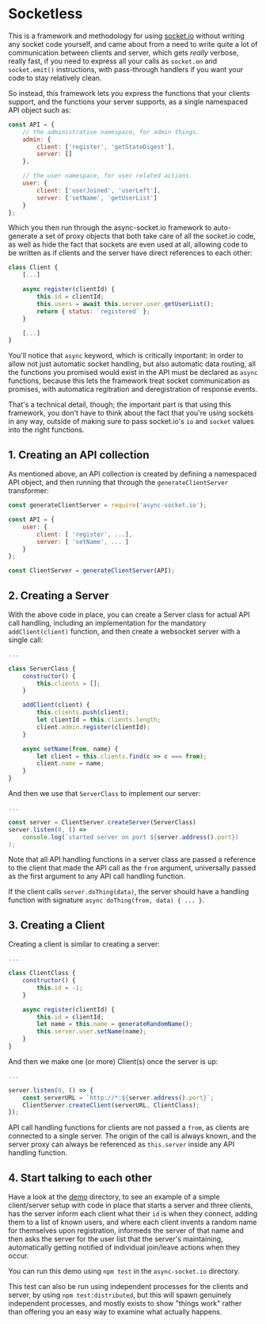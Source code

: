 # Socketless

This is a framework and methodology for using [socket.io](https://socket.io/) without writing any socket code yourself,
and came about from a need to write quite a lot of communication between clients and server,
which gets _really_ verbose, really fast, if you need to express all your calls as `socket.on`
and `socket.emit()` instructions, with pass-through handlers if you want your code to stay
relatively clean.

So instead, this framework lets you express the functions that your clients support, and the
functions your server supports, as a single namespaced API object such as:

```javascript
const API = {
    // the administrative namespace, for admin things.
    admin: {
        client: ['register', 'getStateDigest'],
        server: []
    },

    // the user namespace, for user related actions.
    user: {
        client: ['userJoined', 'userLeft'],
        server: ['setName', 'getUserList']
    }
};
```

Which you then run through the async-socket.io framework to auto-generate a set of proxy objects
that both take care of all the socket.io code, as well as hide the fact that sockets are even
used at all, allowing code to be written as if clients and the server have direct references
to each other:

```javascript
class Client {
    [...]

    async register(clientId) {
        this.id = clientId;
        this.users = await this.server.user.getUserList();
        return { status: `registered` };
    }

    [...]
}
```

You'll notice that `async` keyword, which is critically important: in order to allow
not just automatic socket handling, but also automatic data routing, all the functions
you promised would exist in the API must be declared as `async` functions, because this
lets the framework treat socket communication as promises, with automatica regitration
and deregistration of response events.

That's a technical detail, though; the important part is that using this framework, you
don't have to think about the fact that you're using sockets in any way, outside of making
sure to pass socket.io's `io` and `socket` values into the right functions.

## 1. Creating an API collection

As mentioned above, an API collection is created by defining a namespaced API object,
and then running that through the `generateClientServer` transformer:

```javascript
const generateClientServer = require('async-socket.io');

const API = {
    user: {
        client: [ 'register', ...],
        server: [ 'setName', ... ]
    }
};

const ClientServer = generateClientServer(API);
```

## 2. Creating a Server

With the above code in place, you can create a Server class for actual API call handling,
including an implementation for the mandatory `addClient(client)` function, and then
create a websocket server with a single call:

```javascript
...

class ServerClass {
    constructor() {
        this.clients = [];
    }

    addClient(client) {
        this.clients.push(client);
        let clientId = this.clients.length;
        client.admin.register(clientId);
    }

    async setName(from, name) {
        let client = this.clients.find(c => c === from);
        client.name = name;
    }
}
```

And then we use that `ServerClass` to implement our server:

```javascript
...

const server = ClientServer.createServer(ServerClass)
server.listen(0, () =>
    console.log(`started server on port ${server.address().port})
);
```

Note that all API handling functions in a server class are passed
a reference to the client that made the API call as the `from`
argument, universally passed as the first argument to any API
call handling function.

If the client calls `server.doThing(data)`, the server should have
a handling function with signature `async doThing(from, data) { ... }`.

## 3. Creating a Client

Creating a client is similar to creating a server:

```javascript
...

class ClientClass {
    constructor() {
        this.id = -1;
    }

    async register(clientId) {
        this.id = clientId;
        let name = this.name = generateRandomName();
        this.server.user.setName(name);
    }
}
```

And then we make one (or more) Client(s) once the server is up:

```javascript
...

server.listen(0, () => {
    const serverURL = `http://*:${server.address().port}`;
    ClientServer.createClient(serverURL, ClientClass);
});
```

API call handling functions for clients are not passed a `from`,
as clients are connected to a single server. The origin of the
call is always known, and the server proxy can always be referenced
as `this.server` inside any API handling function.

## 4. Start talking to each other

Have a look at the [demo](https://github.com/Pomax/async-socket.io/tree/master/demo) directory,
to see an example of a simple client/server setup with code in place that starts a server
and three clients, has the server inform each client what their `id` is when they connect,
adding them to a list of known users, and where each client invents a random name for themselves
upon registration, informeds the server of that name and then asks the server for the user list
that the server's maintaining, automatically getting notified of individual join/leave actions
when they occur.

You can run this demo using `npm test` in the `async-socket.io` directory.

This test can also be run using independent processes for the clients and server, by using
`npm test:distributed`, but this will spawn genuinely independent processes, and mostly exists
to show "things work" rather than offering you an easy way to examine what actually happens.

